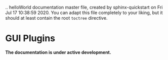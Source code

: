 .. helloWorld documentation master file, created by
   sphinx-quickstart on Fri Jul 17 10:38:59 2020.
   You can adapt this file completely to your liking, but it should at least
   contain the root `toctree` directive.

GUI Plugins
======================================

**The documentation is under active development.**
